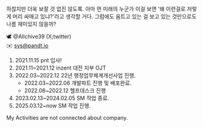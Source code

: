 하찮지만 더욱 보잘 것 없진 않도록.
아마 먼 미래의 누군가 이걸 보면 '왜 이런걸로 저렇게 머리 싸매고 있냐?'라고 생각할 거다.
그럼에도 움트고 있는 걸 보고 있는 것만으로도 나름 재미있지 않을까?

 🕊️  @Allchive39 (X;twitter) <br>
 ✉️ sys@pandt.io <br>
1. 2021.11.15 pnt 입사!
2. 2021.11~2021.12 inzent 대전 지부 OJT
3. 2022.03~2022.12 22년 행정업무체계개선사업 진행.  
   * 2022.03~2022.06 개발파트 진행 및 배포완료.  
   * 2022.06~2022.12 헬프데스크 진행  
4. 2023.02.13~2024.02.05 SM 작업 종료.  
5. 2025.03.12~now SM 작업 진행.

My Activities are not connected about company.
<!-- 사장님만큼 벌고 싶으면 사장님보다 더 공부하자. -->

<!---
yukamikuzzzang/yukamikuzzzang is a ✨ special ✨ repository because its `README.md` (this file) appears on your GitHub profile.
You can click the Preview link to take a look at your changes. Amen.
--->
